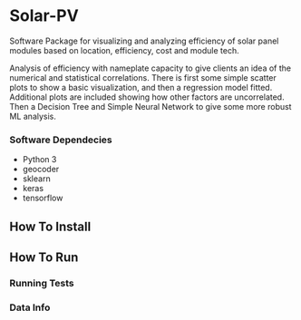 # Solar-PV
Software Package for visualizing and analyzing efficiency of solar panel modules based on location, efficiency, cost and module tech.



Analysis of efficiency with nameplate capacity to give clients an idea of the numerical and statistical correlations. There is first some simple scatter plots to show a basic visualization, and then a regression model fitted. Additional plots are included showing how other factors are uncorrelated. Then a Decision Tree and Simple Neural Network to give some more robust ML analysis.



### Software Dependecies
- Python 3
- geocoder
- sklearn
- keras
- tensorflow



## How To Install





## How To Run



### Running Tests



### Data Info


